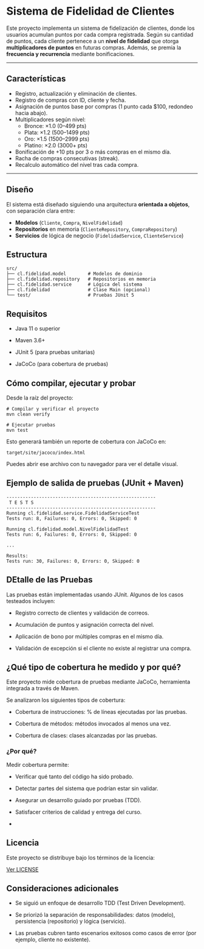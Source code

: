 # Sistema de Fidelidad de Clientes

Este proyecto implementa un sistema de fidelización de clientes, donde los usuarios acumulan puntos por cada compra registrada. Según su cantidad de puntos, cada cliente pertenece a un **nivel de fidelidad** que otorga **multiplicadores de puntos** en futuras compras. Además, se premia la **frecuencia y recurrencia** mediante bonificaciones.

---

## Características

- Registro, actualización y eliminación de clientes.
- Registro de compras con ID, cliente y fecha.
- Asignación de puntos base por compras (1 punto cada $100, redondeo hacia abajo).
- Multiplicadores según nivel:
  - Bronce: ×1.0 (0–499 pts)
  - Plata: ×1.2 (500–1499 pts)
  - Oro: ×1.5 (1500–2999 pts)
  - Platino: ×2.0 (3000+ pts)
- Bonificación de +10 pts por 3 o más compras en el mismo día.
- Racha de compras consecutivas (streak).
- Recalculo automático del nivel tras cada compra.

---

## Diseño

El sistema está diseñado siguiendo una arquitectura **orientada a objetos**, con separación clara entre:

- **Modelos** (`Cliente`, `Compra`, `NivelFidelidad`)
- **Repositorios** en memoria (`ClienteRepository`, `CompraRepository`)
- **Servicios** de lógica de negocio (`FidelidadService`, `ClienteService`)

## Estructura
```
src/
├── cl.fidelidad.model        # Modelos de dominio
├── cl.fidelidad.repository   # Repositorios en memoria
├── cl.fidelidad.service      # Lógica del sistema
├── cl.fidelidad              # Clase Main (opcional)
└── test/                     # Pruebas JUnit 5

```

## Requisitos

- Java 11 o superior

- Maven 3.6+

- JUnit 5 (para pruebas unitarias)

- JaCoCo (para cobertura de pruebas)

## Cómo compilar, ejecutar y probar

Desde la raíz del proyecto:

```
# Compilar y verificar el proyecto
mvn clean verify

# Ejecutar pruebas
mvn test
```

Esto generará también un reporte de cobertura con JaCoCo en:

```
target/site/jacoco/index.html

```
Puedes abrir ese archivo con tu navegador para ver el detalle visual.

## Ejemplo de salida de pruebas (JUnit + Maven)

```
-------------------------------------------------------
 T E S T S
-------------------------------------------------------
Running cl.fidelidad.service.FidelidadServiceTest
Tests run: 8, Failures: 0, Errors: 0, Skipped: 0

Running cl.fidelidad.model.NivelFidelidadTest
Tests run: 6, Failures: 0, Errors: 0, Skipped: 0

...

Results:
Tests run: 30, Failures: 0, Errors: 0, Skipped: 0

```

## DEtalle de las Pruebas
Las pruebas están implementadas usando JUnit. Algunos de los casos testeados incluyen:

- Registro correcto de clientes y validación de correos.

- Acumulación de puntos y asignación correcta del nivel.

- Aplicación de bono por múltiples compras en el mismo día.

- Validación de excepción si el cliente no existe al registrar una compra.

## ¿Qué tipo de cobertura he medido y por qué?

Este proyecto mide cobertura de pruebas mediante JaCoCo, herramienta integrada a través de Maven.

Se analizaron los siguientes tipos de cobertura:

- Cobertura de instrucciones: % de líneas ejecutadas por las pruebas.

- Cobertura de métodos: métodos invocados al menos una vez.

- Cobertura de clases: clases alcanzadas por las pruebas.

### ¿Por qué?

Medir cobertura permite:

- Verificar qué tanto del código ha sido probado.

- Detectar partes del sistema que podrían estar sin validar.

- Asegurar un desarrollo guiado por pruebas (TDD).

- Satisfacer criterios de calidad y entrega del curso.
- 
## Licencia
Este proyecto se distribuye bajo los términos de la licencia:

[Ver LICENSE](https://github.com/Pruebas-de-Software-INF331/Tarea3/blob/master/LICENSE.txt)

## Consideraciones adicionales

- Se siguió un enfoque de desarrollo TDD (Test Driven Development).

- Se priorizó la separación de responsabilidades: datos (modelo), persistencia (repositorio) y lógica (servicio).

- Las pruebas cubren tanto escenarios exitosos como casos de error (por ejemplo, cliente no existente).
